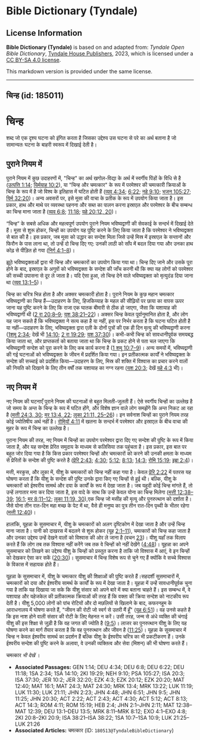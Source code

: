 # Bible Dictionary (Tyndale)

## License Information

**Bible Dictionary (Tyndale)** is based on and adapted from: _Tyndale Open Bible Dictionary_, [Tyndale House Publishers](https://tyndaleopenresources.com/), 2023, which is licensed under a [CC BY-SA 4.0 license](https://creativecommons.org/licenses/by-sa/4.0/legalcode.en).

This markdown version is provided under the same license.



--------------------------------

## चिन्ह (id: 185011)

**चिन्ह**
=========

शब्द जो एक दृश्य घटना को इंगित करता है जिसका उद्देश्य उस घटना से परे का अर्थ बताना है जो सामान्यतः घटना के बाहरी स्वरूप में दिखाई देती है।

पुराने नियम में
---------------

पुराने नियम में कुछ उदाहरणों में, "चिन्ह" का अर्थ खगोल\-विद्या के अर्थ में स्वर्गीय पिंडों के विधि से है ([उत्पत्ति 1:14](https://ref.ly/Gen1:14); [यिर्मयाह 10:2](https://ref.ly/Jer10:2)), या "चिन्ह और चमत्कार" के रूप में परमेश्वर की चमत्कारी क्रियाओं के चिन्ह के रूप में है जो विश्व के इतिहास में घटित होती हैं ([व्यव 4:34](https://ref.ly/Deut4:34); [6:22](https://ref.ly/Deut6:22); [नहे 9:10](https://ref.ly/Neh9:10); [भजन 105:27](https://ref.ly/Ps105:27); [यिर्म 32:20](https://ref.ly/Jer32:20))। अन्य अवसरों पर, इसे मूसा की वाचा के प्रतीक के रूप में उपयोग किया जाता है। इस प्रकार, हाथ और माथे पर व्यवस्था पहनना और सब्त का पालन करना इस्राएल और परमेश्वर के बीच सम्बन्ध का चिन्ह माना जाता है ([व्यव 6:8](https://ref.ly/Deut6:8); [11:18](https://ref.ly/Deut11:18); [यहे 20:12, 20](https://ref.ly/Ezek20:12))।

“चिन्ह” के सबसे अधिक और महत्वपूर्ण उपयोग पुराने नियम भविष्यद्वाणी की सेवकाई के सन्दर्भ में दिखाई देते हैं। मूसा से शुरू होकर, चिन्हों का उपयोग यह पुष्टि करने के लिए किया जाता है कि परमेश्वर ने भविष्यद्वक्ता से बात की है। इस प्रकार, जब मूसा को उद्धार का सन्देश मिला जिसे उन्हें मिस्र में इस्राएल के सन्तानों और फिरौन के पास लाना था, तो उन्हें दो चिन्ह दिए गए: उनकी लाठी को साँप में बदल दिया गया और उनका हाथ कोढ़ से पीड़ित हो गया ([निर्ग 4:1–8](https://ref.ly/Exod4:1-Exod4:8))।

झूठे भविष्यद्वक्ताओं द्वारा भी चिन्ह और चमत्कारों का उपयोग किया गया था। चिन्ह दिए जाने और उसके पूरा होने के बाद, इस्राएल के अगुवों को भविष्यद्वक्ता के सन्देश की जाँच करनी थी कि क्या यह लोगों को परमेश्वर की सच्ची उपासना से दूर ले जाता है। यदि ऐसा हुआ, तो चिन्ह देने वाले भविष्यद्वक्ता को मृत्युदंड दिया जाना था ([व्यव 13:1–5](https://ref.ly/Deut13:1-Deut13:5))।

चिन्ह का चरित्र भिन्न होता है और अक्सर चमत्कारी होता है। पुराने नियम के कुछ महान चमत्कार भविष्यद्वाणी का चिन्ह हैं—उदाहरण के लिए, हिजकिय्याह के महल की सीढ़ियों पर छाया का वापस ऊपर जाना यह पुष्टि करने के लिए कि राजा एक घातक बीमारी से ठीक हो जाएगा, जैसा कि यशायाह की भविष्यद्वाणी थी ([2 रा 20:8–9](https://ref.ly/2Kgs20:8-2Kgs20:9); [यश 38:21–22](https://ref.ly/Isa38:21-Isa38:22))। अक्सर चिन्ह केवल पूर्वानुमानित होता है, और लोग यह जान सकते हैं कि भविष्यद्वक्ता ने सत्य कहा है या नहीं, इस पर निर्भर करता है कि घटना घटित होती है या नहीं—उदाहरण के लिए, भविष्यद्वक्ता द्वारा एली के दोनों पुत्रों की एक ही दिन मृत्यु की भविष्यद्वाणी करना ([1](https://ref.ly/1Sam2:34)[शमू](https://ref.ly/1Sam10:7-1Sam10:9) [2:34](https://ref.ly/1Sam2:34); देखें भी [14:10](https://ref.ly/1Sam14:10); [2 रा 19:29](https://ref.ly/2Kgs19:29); [यश 37:30](https://ref.ly/Isa37:30))। कभी\-कभी चिन्ह को सावधानीपूर्वक समयबद्ध किया जाता था, और प्राप्तकर्ता को बताया जाता था कि चिन्ह के प्रकट होने से पता चल जाएगा कि भविष्यद्वाणी सन्देश को पूरा करने के लिए कब कार्य करना है ([1 शमू 10:7–9](https://ref.ly/1Sam10:7-1Sam10:9))। अन्य समयों में, भविष्यद्वाणी की गई घटनाओं को भविष्यद्वक्ता के जीवन में प्रदर्शित किया गया। इन प्रतीकात्मक कार्यों ने भविष्यद्वक्ता के सन्देश की सच्चाई को प्रदर्शित किया—उदाहरण के लिए, मिस्र की शक्ति में विश्वास का प्रचार करने वालों की नियति को दिखाने के लिए तीन वर्षों तक यशायाह का नग्न रहना ([यश 20:3](https://ref.ly/Isa20:3); देखें [यहे 4:3](https://ref.ly/Ezek4:3) भी)।

नए नियम में
-----------

नए नियम की घटनाएँ पुराने नियम की घटनाओं से बहुत मिलती\-जुलती हैं। ऐसे स्वर्गीय चिन्हों का उल्लेख है जो समय के अन्त के चिन्ह के रूप में घटित होंगे, और विशेष ज्ञान वाले लोग समझेंगे कि अन्त निकट आ रहा है ([मत्ती 24:3, 30](https://ref.ly/Matt24:3); [मर 13:4, 22](https://ref.ly/Mark13:4); [लूका 21:11, 25–26](https://ref.ly/Luke21:11))। इन सर्वनाश चिन्हों का पुराने नियम तरह कोई ज्योतिषीय अर्थ नहीं है। [रोमियों 4:11](https://ref.ly/Rom4:11) में खतना के सन्दर्भ में परमेश्वर और इस्राएल के बीच वाचा की मुहर के रूप में चिन्ह का उल्लेख है।

पुराना नियम की तरह, नए नियम में चिन्हों का उपयोग परमेश्वर द्वारा दिए गए सन्देश की पुष्टि के रूप में किया जाता है, और यह सन्देश प्रेरित समुदाय के माध्यम से कलिसिया तक पहुंचता है। इस प्रकार, इस बात पर बहुत जोर दिया गया है कि किस प्रकार परमेश्वर चिन्हों और चमत्कारों को करने की उनकी क्षमता के माध्यम से प्रेरितों के सन्देश की पुष्टि करते है ([प्रेरि 2:43](https://ref.ly/Acts2:43); [4:30](https://ref.ly/Acts4:30); [5:12](https://ref.ly/Acts5:12); [8:13](https://ref.ly/Acts8:13); [14:3](https://ref.ly/Acts14:3); [रोमि 15:19](https://ref.ly/Rom15:19); [इब्रा 2:4](https://ref.ly/Heb2:4))।

मत्ती, मरकुस, और लूका में, यीशु के चमत्कारों को चिन्ह नहीं कहा गया है। केवल [प्रेरि 2:22](https://ref.ly/Acts2:22) में पतरस यह घोषणा करता हैं कि यीशु के सन्देश की पुष्टि उनके द्वारा किए गए चिन्हों से हुई थी। बल्कि, यीशु के चमत्कारों को ईश्वरीय सामर्थ और दया के कार्यों के रूप में देखा जाता है। जब यहूदी कोई चिन्ह मांगते हैं, तो उन्हें लगातार मना कर दिया जाता है, इस वादे के साथ कि उन्हें केवल योना का चिन्ह मिलेगा ([मत्ती 12:38–39](https://ref.ly/Matt12:38-Matt12:39); [16:1](https://ref.ly/Matt16:1); [मर 8:11–12](https://ref.ly/Mark8:11-Mark8:12); [लूका 11:19, 30](https://ref.ly/Luke11:19)),एक चिन्ह जो मसीह की मृत्यु और पुनरुत्थान को दर्शाता है। जैसे योना तीन रात\-दिन महा मच्छ के पेट में था, वैसे ही मनुष्य का पुत्र तीन रात\-दिन पृथ्वी के भीतर रहेगा ([मत्ती 12:40](https://ref.ly/Matt12:40))।

हालांकि, यूहन्ना के सुसमाचार में, यीशु के चमत्कारों को अलग दृष्टिकोण में देखा जाता है और उन्हें चिन्ह माना जाता है। पानी को दाखरस में बदलने से शुरू होकर (यूह [2:1–11](https://ref.ly/John2:1-John2:11)), चमत्कारों को चिन्ह कहा जाता है और उनका उद्देश्य उन्हें देखने वालों को विश्वास की ओर ले जाना है (वचन [23](https://ref.ly/John2:23))। यीशु यहाँ तक विलाप करते हैं कि लोग तब तक विश्वास नहीं करेंगे जब तक वे चिन्हों को नहीं देखेंगे ([4:48](https://ref.ly/John4:48))। यूहन्ना का अपने सुसमाचार को लिखने का उद्देश्य यीशु के चिन्हों को प्रस्तुत करना है ताकि जो विश्वास में आएं, वे इन चिन्हों को देखकर ऐसा कर सकें ([20:30](https://ref.ly/John20:30))। सुसमाचार में चिन्ह विशेष रूप से चुने गए हैं क्योंकि वे सच्चे विश्वास के विकास में सहायक होते हैं।

यूहन्ना के सुसमाचार में, यीशु के चमत्कार यीशु की शिक्षाओं की पुष्टि करते हैं।सहदर्शी सुसमाचारों में, चमत्कारों को दया और ईश्वरीय सामर्थ के कार्यों के रूप में देखा जाता है। यूहन्ना में उन्हें सावधानीपूर्वक चुना गया है ताकि यह दिखाया जा सके कि यीशु संसार को अपने बारे में क्या बताना चाहते हैं। इस सम्बन्ध में, वे यशायाह और यहेजकेल की प्रतीकात्मक क्रियाओं की तरह हैं कि वक्ता की क्रिया सन्देश को नाटकीय रूप देती है। यीशु 5,000 लोगों को पांच रोटियों और दो मछलियों से खिलाने के बाद, कफरनहूम के आराधनालय में घोषणा करते हैं, "जीवन की रोटी जो स्वर्ग से उतरी मैं हूँ" ([यूह 6:51](https://ref.ly/John6:51))। वह उनसे कहते है कि इस नाश होने वाली संसार की रोटी के लिए मेहनत न करें। उसी तरह, जन्म से अंधे व्यक्ति की चंगाई यीशु की इस शिक्षा से जुड़ी है कि वह जगत की ज्योति है ([9:5](https://ref.ly/John9:5))। लाजर का पुनरुत्थान यीशु के लिए यह घोषणा करने का मार्ग तैयार करता है कि वह पुनरुत्थान और जीवन है ([11:25](https://ref.ly/John11:25))। यूहन्ना के सुसमाचार में चिन्ह न केवल ईश्वरीय सामर्थ का प्रदर्शन हैं बल्कि यीशु के ईश्वरीय चरित्र का भी प्रकटीकरण हैं। उनके ईश्वरीय सन्देश की पुष्टि करने के अलावा, वे उनकी व्यक्तित्व और सेवा (मिशन) की भी घोषणा करते हैं।

चमत्कार *भी देखें* ।

* **Associated Passages:** GEN 1:14; DEU 4:34; DEU 6:8; DEU 6:22; DEU 11:18; 1SA 2:34; 1SA 14:10; 2KI 19:29; NEH 9:10; PSA 105:27; ISA 20:3; ISA 37:30; JER 10:2; JER 32:20; EZK 4:3; EZK 20:12; EZK 20:20; MAT 12:40; MAT 16:1; MAT 24:3; MAT 24:30; MRK 13:4; MRK 13:22; LUK 11:19; LUK 11:30; LUK 21:11; JHN 2:23; JHN 4:48; JHN 6:51; JHN 9:5; JHN 11:25; JHN 20:30; ACT 2:22; ACT 2:43; ACT 4:30; ACT 5:12; ACT 8:13; ACT 14:3; ROM 4:11; ROM 15:19; HEB 2:4; JHN 2:1–JHN 2:11; MAT 12:38–MAT 12:39; DEU 13:1–DEU 13:5; MRK 8:11–MRK 8:12; EXO 4:1–EXO 4:8; 2KI 20:8–2KI 20:9; ISA 38:21–ISA 38:22; 1SA 10:7–1SA 10:9; LUK 21:25–LUK 21:26
* **Associated Articles:** चमत्कार (ID: `180513@TyndaleBibleDictionary`)

